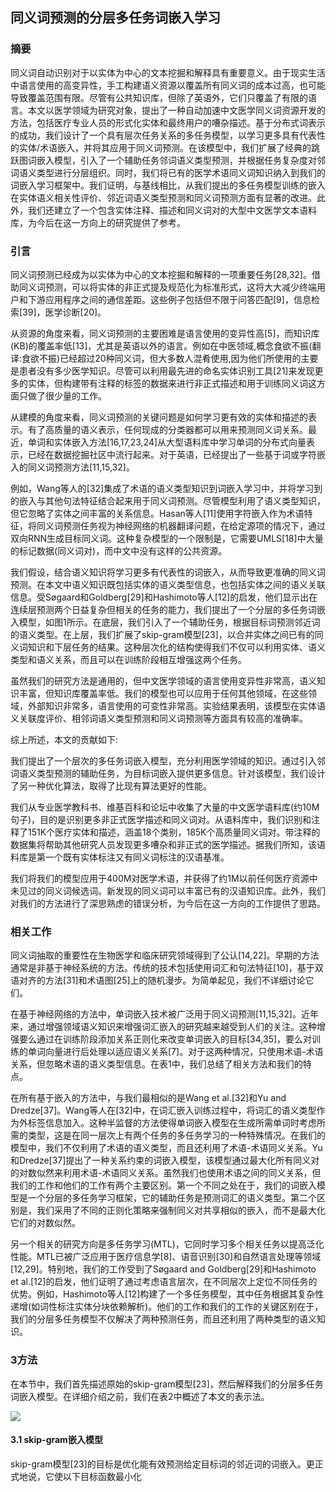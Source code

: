 ## 同义词预测的分层多任务词嵌入学习

### 摘要

同义词自动识别对于以实体为中心的文本挖掘和解释具有重要意义。由于现实生活中语言使用的高变异性，手工构建语义资源以覆盖所有同义词的成本过高，也可能导致覆盖范围有限。尽管有公共知识库，但除了英语外，它们只覆盖了有限的语言。本文以医学领域为研究对象，提出了一种自动加速中文医学同义词资源开发的方法，包括医疗专业人员的形式化实体和最终用户的嘈杂描述。基于分布式词表示的成功，我们设计了一个具有层次任务关系的多任务模型，以学习更多具有代表性的实体/术语嵌入，并将其应用于同义词预测。在该模型中，我们扩展了经典的跳跃图词嵌入模型，引入了一个辅助任务邻词语义类型预测，并根据任务复杂度对邻词语义类型进行分层组织。同时，我们将已有的医学术语同义词知识纳入到我们的词嵌入学习框架中。我们证明，与基线相比，从我们提出的多任务模型训练的嵌入在实体语义相关性评价、邻近词语义类型预测和同义词预测方面有显著的改进。此外，我们还建立了一个包含实体注释、描述和同义词对的大型中文医学文本语料库，为今后在这一方向上的研究提供了参考。

<h3>引言</h3>

同义词预测已经成为以实体为中心的文本挖掘和解释的一项重要任务[28,32]。借助同义词预测，可以将实体的非正式提及规范化为标准形式，这将大大减少终端用户和下游应用程序之间的通信差距。这些例子包括但不限于问答匹配[9]，信息检索[39]，医学诊断[20]。

从资源的角度来看，同义词预测的主要困难是语言使用的变异性高[5]，而知识库(KB)的覆盖率低[13]，尤其是英语以外的语言。例如在中医领域,概念食欲不振(翻译:食欲不振)已经超过20种同义词，但大多数人混肴使用,因为他们所使用的主要是患者没有多少医学知识。尽管可以利用最先进的命名实体识别工具[21]来发现更多的实体，但构建带有注释的标签的数据来进行非正式描述和用于训练同义词这方面只做了很少量的工作。

从建模的角度来看，同义词预测的关键问题是如何学习更有效的实体和描述的表示。有了高质量的语义表示，任何现成的分类器都可以用来预测同义词关系。最近，单词和实体嵌入方法[16,17,23,24]从大型语料库中学习单词的分布式向量表示，已经在数据挖掘社区中流行起来。对于英语，已经提出了一些基于词或字符嵌入的同义词预测方法[11,15,32]。

例如，Wang等人的[32]集成了术语的语义类型知识到词嵌入学习中，并将学习到的嵌入与其他句法特征结合起来用于同义词预测。尽管模型利用了语义类型知识，但它忽略了实体之间丰富的关系信息。Hasan等人[11]使用字符嵌入作为术语特征，将同义词预测任务视为神经网络的机器翻译问题，在给定源项的情况下，通过双向RNN生成目标同义词。这种复杂模型的一个限制是，它需要UMLS[18]中大量的标记数据(同义词对)，而中文中没有这样的公共资源。

我们假设，结合语义知识将学习更多有代表性的词嵌入，从而导致更准确的同义词预测。在本文中语义知识既包括实体的语义类型信息，也包括实体之间的语义关联信息。受Søgaard和Goldberg[29]和Hashimoto等人[12]的启发，他们显示出在连续层预测两个日益复杂但相关的任务的能力，我们提出了一个分层的多任务词嵌入模型，如图1所示。在底层，我们引入了一个辅助任务，根据目标词预测邻近词的语义类型。在上层，我们扩展了skip-gram模型[23]，以合并实体之间已有的同义词知识和下层任务的结果。这种层次化的结构使得我们不仅可以利用实体、语义类型和语义关系，而且可以在训练阶段相互增强这两个任务。

虽然我们的研究方法是通用的，但中文医学领域的语言使用变异性非常高，语义知识丰富，但知识库覆盖率低。我们的模型也可以应用于任何其他领域，在这些领域，外部知识非常多，语言使用的可变性非常高。实验结果表明，该模型在实体语义关联度评价、相邻词语义类型预测和同义词预测等方面具有较高的准确率。

综上所述，本文的贡献如下:

我们提出了一个层次的多任务词嵌入模型，充分利用医学领域的知识。通过引入邻词语义类型预测的辅助任务，为目标词嵌入提供更多信息。针对该模型，我们设计了另一种优化算法，取得了比现有算法更好的性能。

我们从专业医学教科书、维基百科和论坛中收集了大量的中文医学语料库(约10M句子)，目的是识别更多非正式医学描述和同义词对。从语料库中，我们识别和注释了151K个医疗实体和描述，涵盖18个类别，185K个高质量同义词对。带注释的数据集将帮助其他研究人员发现更多嘈杂和非正式的医学描述。据我们所知，该语料库是第一个既有实体标注又有同义词标注的汉语基准。

我们将我们的模型应用于400M对医学术语，并获得了约1M以前任何医疗资源中未见过的同义词候选词。新发现的同义词可以丰富已有的汉语知识库。此外，我们对我们的方法进行了深思熟虑的错误分析，为今后在这一方向的工作提供了思路。

<h3>相关工作</h3>

同义词抽取的重要性在生物医学和临床研究领域得到了公认[14,22]。早期的方法通常是非基于神经系统的方法。传统的技术包括使用词汇和句法特征[10]，基于双语对齐的方法[31]和术语图[25]上的随机漫步。为简单起见，我们不详细讨论它们。

在基于神经网络的方法中，单词嵌入技术被广泛用于同义词预测[11,15,32]。近年来，通过增强领域语义知识来增强词汇嵌入的研究越来越受到人们的关注。这种增强要么通过在训练阶段添加关系正则化来改变单词嵌入的目标[34,35]，要么对训练的单词向量进行后处理以适应语义关系[7]。对于这两种情况，只使用术语-术语关系，但忽略术语的语义类型信息。在表1中，我们总结了相关方法和我们的特点。

在所有基于嵌入的方法中，与我们最相似的是Wang et al.[32]和Yu and Dredze[37]。Wang等人在[32]中，在词汇嵌入训练过程中，将词汇的语义类型作为外标签信息加入。这种半监督的方法使得单词嵌入模型在生成所需单词时考虑所需的类型，这是在同一层次上有两个任务的多任务学习的一种特殊情况。在我们的模型中，我们不仅利用了术语的语义类型，而且还利用了术语-术语同义关系。Yu和Dredze[37]提出了一种关系约束的词嵌入模型，该模型通过最大化所有同义对的对数似然来利用术语-术语同义关系。虽然我们也使用术语之间的同义关系，但我们的工作和他们的工作有两个主要区别。第一个不同之处在于，我们的词嵌入模型是一个分层的多任务学习框架，它的辅助任务是预测词汇的语义类型。第二个区别是，我们采用了不同的正则化策略来强制同义对共享相似的嵌入，而不是最大化它们的对数似然。

另一个相关的研究方向是多任务学习(MTL)，它同时学习多个相关任务以提高泛化性能。MTL已被广泛应用于医疗信息学[8]、语音识别[30]和自然语言处理等领域[12,29]。特别地，我们的工作受到了Søgaard and Goldberg[29]和Hashimoto et al.[12]的启发，他们证明了通过考虑语言层次，在不同层次上定位不同任务的优势。例如，Hashimoto等人[12]构建了一个多任务模型，其中任务根据其复杂性递增(如词性标注实体分块依赖解析)。他们的工作和我们的工作的关键区别在于，我们的分层多任务模型不仅解决了两种预测任务，而且还利用了两种类型的语义知识。

<h3>3方法</h3>

在本节中，我们首先描述原始的skip-gram模型[23]，然后解释我们的分层多任务词嵌入模型。在详细介绍之前，我们在表2中概述了本文的表示法。

![](G:\juspla\1631015559(1).jpg)



#### 3.1 skip-gram嵌入模型

skip-gram模型[23]的目标是优化能有效预测给定目标词的邻近词的词嵌入。更正式地说，它使以下目标函数最小化


